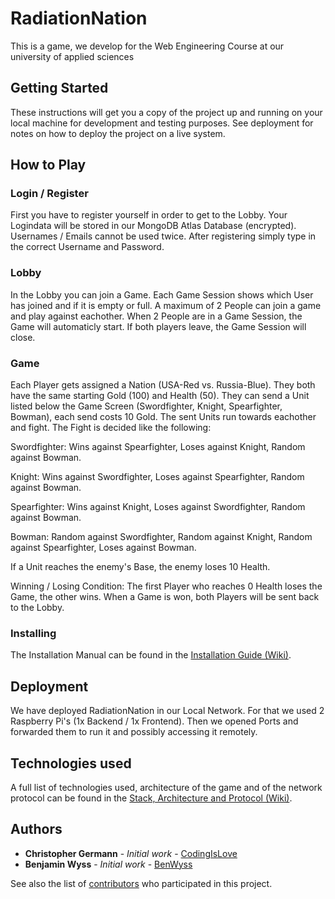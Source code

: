 
# RadiationNation

This is a game, we develop for the Web Engineering Course at our university of applied sciences

## Getting Started

These instructions will get you a copy of the project up and running on your local machine for development and testing purposes. See deployment for notes on how to deploy the project on a live system.

## How to Play
### Login / Register
First you have to register yourself in order to get to the Lobby. Your Logindata will be stored in our MongoDB Atlas Database (encrypted). Usernames / Emails cannot be used twice. After registering simply type in the correct Username and Password.

### Lobby
In the Lobby you can join a Game. Each Game Session shows which User has joined and if it is empty or full. A maximum of 2 People can join a game and play against eachother. When 2 People are in a Game Session, the Game will automaticly start. If both players leave, the Game Session will close.

### Game
Each Player gets assigned a Nation (USA-Red vs. Russia-Blue). They both have the same starting Gold (100) and Health (50). They can send a Unit listed below the Game Screen (Swordfighter, Knight, Spearfighter, Bowman), each send costs 10 Gold. The sent Units run towards eachother and fight. The Fight is decided like the following:

Swordfighter: Wins against Spearfighter, Loses against Knight, Random against Bowman.

Knight: Wins against Swordfighter, Loses against Spearfighter, Random against Bowman.

Spearfighter: Wins against Knight, Loses against Swordfighter, Random against Bowman.

Bowman: Random against Swordfighter, Random against Knight, Random against Spearfighter, Loses against Bowman.


If a Unit reaches the enemy's Base, the enemy loses 10 Health.

Winning / Losing Condition: The first Player who reaches 0 Health loses the Game, the other wins. When a Game is won, both Players will be sent back to the Lobby.

### Installing

The Installation Manual can be found in the [Installation Guide (Wiki)](https://github.com/CodingIsLove/RadiationNation/wiki/Installation-Guide).

## Deployment

We have deployed RadiationNation in our Local Network. For that we used 2 Raspberry Pi's (1x Backend / 1x Frontend). Then we opened Ports and forwarded them to run it and possibly accessing it remotely.

## Technologies used

A full list of technologies used, architecture of the game and of the network protocol can be found in the [Stack, Architecture and Protocol (Wiki)](https://github.com/CodingIsLove/RadiationNation/wiki/Stack,-Architecture-and-Protocol).

## Authors

* **Christopher Germann** - *Initial work* - [CodingIsLove](https://github.com/CodingIsLove)
* **Benjamin Wyss** - *Initial work* - [BenWyss](https://github.com/BenWyss)

See also the list of [contributors](https://github.com/CodingIsLove/RadiationNation/contributors) who participated in this project.
